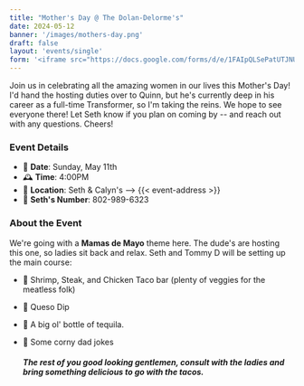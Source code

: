 ```yaml
---
title: "Mother's Day @ The Dolan-Delorme's"
date: 2024-05-12
banner: '/images/mothers-day.png'
draft: false
layout: 'events/single'
form: '<iframe src="https://docs.google.com/forms/d/e/1FAIpQLSePatUTJNUKCBH3tc0Ytjd_0ZhYiLwMcPtLz0CBqcRU-HCxDA/viewform?embedded=true" width="315" height="1150" frameborder="0" marginheight="0" marginwidth="0">Loading…</iframe>'
---
```


Join us in celebrating all the amazing women in our lives this Mother's Day! I'd hand the hosting duties over to Quinn, but he's currently deep in his career as a full-time Transformer, so I'm taking the reins. We hope to see everyone there! Let Seth know if you plan on coming by -- and reach out with any questions. Cheers!

### Event Details

- 📆 **Date**: Sunday, May 11th
- 🕰️ **Time**: 4:00PM
- 📍 **Location**: Seth & Calyn's --> {{< event-address >}}
- 📱 **Seth's Number**: 802-989-6323

### About the Event

We're going with a **Mamas de Mayo** theme here. The dude's are hosting this one, so ladies sit back and relax. Seth and Tommy D will be setting up the main course:

- 🌮 Shrimp, Steak, and Chicken Taco bar (plenty of veggies for the meatless folk)
- 🧀 Queso Dip
- 🍹 A big ol' bottle of tequila.
- 👴 Some corny dad jokes

  ##### The rest of you good looking gentlemen, consult with the ladies and bring something delicious to go with the tacos.
